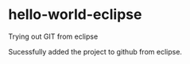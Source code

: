 # hello-world-eclipse
Trying out GIT from eclipse

Sucessfully added the project to github from eclipse.
